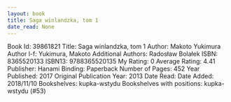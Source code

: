 ```yaml
---
layout: book
title: Saga winlandzka, tom 1
date_read: None
---
```


Book Id: 39861821
Title: Saga winlandzka, tom 1
Author: Makoto Yukimura
Author l-f: Yukimura, Makoto
Additional Authors: Radosław Bolałek
ISBN: 8365520133
ISBN13: 9788365520135
My Rating: 0
Average Rating: 4.41
Publisher: Hanami
Binding: Paperback
Number of Pages: 452
Year Published: 2017
Original Publication Year: 2013
Date Read: 
Date Added: 2018/11/10
Bookshelves: kupka-wstydu
Bookshelves with positions: kupka-wstydu (#53)

